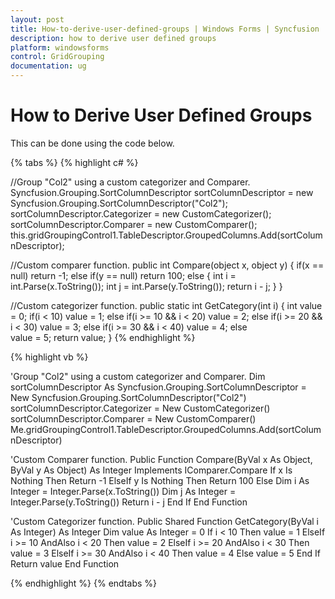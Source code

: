 ```yaml
---
layout: post
title: How-to-derive-user-defined-groups | Windows Forms | Syncfusion
description: how to derive user defined groups
platform: windowsforms
control: GridGrouping
documentation: ug
---
```


# How to Derive User Defined Groups

This can be done using the code below.

{% tabs %}
{% highlight c# %}

//Group "Col2" using a custom categorizer and Comparer.
Syncfusion.Grouping.SortColumnDescriptor sortColumnDescriptor = new Syncfusion.Grouping.SortColumnDescriptor("Col2");
sortColumnDescriptor.Categorizer = new CustomCategorizer();
sortColumnDescriptor.Comparer = new CustomComparer();
this.gridGroupingControl1.TableDescriptor.GroupedColumns.Add(sortColumnDescriptor);

//Custom comparer function.
public int Compare(object x, object y)
{
    if(x == null)
    return -1;
    else if(y == null)
    return 100;
    else 
    {
        int i = int.Parse(x.ToString());
        int j = int.Parse(y.ToString());
        return i - j;
    }
}

//Custom categorizer function.
public static int GetCategory(int i)
{
    int value = 0;
    if(i < 10)
    value = 1;
    else if(i >= 10 && i < 20)
    value = 2;
    else if(i >= 20 && i < 30)
    value = 3;
    else if(i >= 30 && i < 40)
    value = 4;
    else  
    value = 5;
    return value;
}
{% endhighlight  %}

{% highlight vb %}

'Group "Col2" using a custom categorizer and Comparer.
Dim sortColumnDescriptor As Syncfusion.Grouping.SortColumnDescriptor = New 
Syncfusion.Grouping.SortColumnDescriptor("Col2")
sortColumnDescriptor.Categorizer = New CustomCategorizer()
sortColumnDescriptor.Comparer = New CustomComparer()
Me.gridGroupingControl1.TableDescriptor.GroupedColumns.Add(sortColumnDescriptor)

'Custom Comparer function.
Public Function Compare(ByVal x As Object, ByVal y As Object) As 
Integer Implements IComparer.Compare
If x Is Nothing Then
Return -1
ElseIf y Is Nothing Then
Return 100
Else
Dim i As Integer = Integer.Parse(x.ToString())
Dim j As Integer = Integer.Parse(y.ToString())
Return i - j
End If
End Function

'Custom Categorizer function.
Public Shared Function GetCategory(ByVal i As Integer) As Integer
Dim value As Integer = 0
If i < 10 Then
    value = 1
ElseIf i >= 10 AndAlso i < 20 Then
    value = 2
ElseIf i >= 20 AndAlso i < 30 Then
    value = 3
ElseIf i >= 30 AndAlso i < 40 Then
    value = 4
Else
    value = 5
End If
Return value
End Function

{% endhighlight  %}
{% endtabs %}
